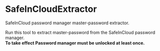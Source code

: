 # SafeInCloudExtractor
SafeInCloud password manager master-password extractor.

Run this tool to extract master-password from the SafeInCloud password manager.\
**To take effect Password manager must be unlocked at least once.**